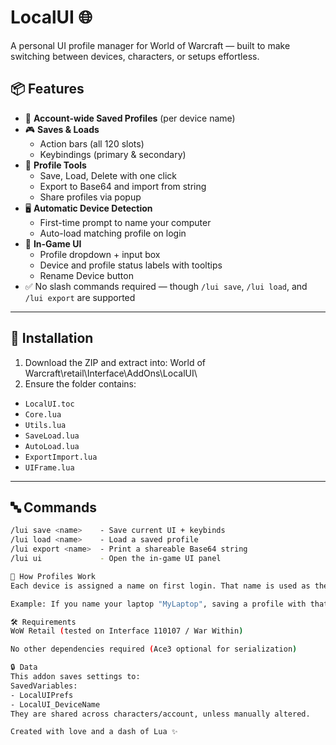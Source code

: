# LocalUI 🌐
A personal UI profile manager for World of Warcraft — built to make switching between devices, characters, or setups effortless.

## 📦 Features

- 🔐 **Account-wide Saved Profiles** (per device name)
- 🎮 **Saves & Loads**
  - Action bars (all 120 slots)
  - Keybindings (primary & secondary)
- 💾 **Profile Tools**
  - Save, Load, Delete with one click
  - Export to Base64 and import from string
  - Share profiles via popup
- 🖥️ **Automatic Device Detection**
  - First-time prompt to name your computer
  - Auto-load matching profile on login
- 🧰 **In-Game UI**
  - Profile dropdown + input box
  - Device and profile status labels with tooltips
  - Rename Device button
- ✅ No slash commands required — though `/lui save`, `/lui load`, and `/lui export` are supported

---

## 📂 Installation

1. Download the ZIP and extract into:
World of Warcraft\retail\Interface\AddOns\LocalUI\
2. Ensure the folder contains:
- `LocalUI.toc`
- `Core.lua`
- `Utils.lua`
- `SaveLoad.lua`
- `AutoLoad.lua`
- `ExportImport.lua`
- `UIFrame.lua`

---

## 🔤 Commands

```bash
/lui save <name>    - Save current UI + keybinds
/lui load <name>    - Load a saved profile
/lui export <name>  - Print a shareable Base64 string
/lui ui             - Open the in-game UI panel

🔄 How Profiles Work
Each device is assigned a name on first login. That name is used as the profile key. You can rename it later from the UI.

Example: If you name your laptop "MyLaptop", saving a profile with that name lets it load automatically next time you log in.

🛠️ Requirements
WoW Retail (tested on Interface 110107 / War Within)

No other dependencies required (Ace3 optional for serialization)

🔒 Data
This addon saves settings to:
SavedVariables:
- LocalUIPrefs
- LocalUI_DeviceName
They are shared across characters/account, unless manually altered.

Created with love and a dash of Lua ✨